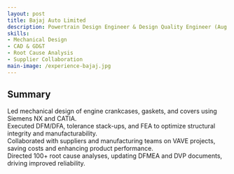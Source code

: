 ```yaml
---
layout: post
title: Bajaj Auto Limited
description: Powertrain Design Engineer & Design Quality Engineer (Aug 2018 – Dec 2021) — Mechanical design, validation, optimization.
skills:
- Mechanical Design
- CAD & GD&T
- Root Cause Analysis
- Supplier Collaboration
main-image: /experience-bajaj.jpg
---
```


## Summary

Led mechanical design of engine crankcases, gaskets, and covers using Siemens NX and CATIA.  
Executed DFM/DFA, tolerance stack-ups, and FEA to optimize structural integrity and manufacturability.  
Collaborated with suppliers and manufacturing teams on VAVE projects, saving costs and enhancing product performance.  
Directed 100+ root cause analyses, updating DFMEA and DVP documents, driving improved reliability.
